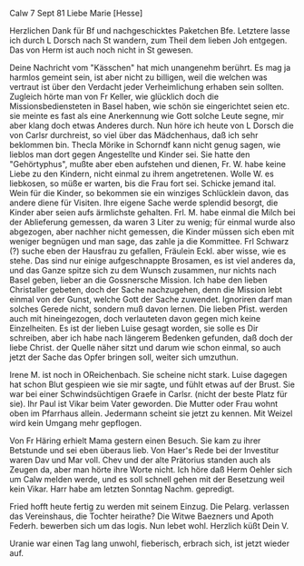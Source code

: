  Calw 7 Sept 81
Liebe Marie [Hesse]

Herzlichen Dank für Bf und nachgeschicktes Paketchen Bfe. Letztere lasse ich durch L Dorsch nach St wandern, zum Theil dem lieben Joh entgegen. Das von Herm ist auch noch nicht in St gewesen.

Deine Nachricht vom "Kässchen" hat mich unangenehm berührt. Es mag ja harmlos gemeint sein, ist aber nicht zu billigen, weil die welchen was vertraut ist über den Verdacht jeder Verheimlichung erhaben sein sollten. Zugleich hörte man von Fr Keller, wie glücklich doch die Missionsbediensteten in Basel haben, wie schön sie eingerichtet seien etc. sie meinte es fast als eine Anerkennung wie Gott solche Leute segne, mir aber klang doch etwas Anderes durch. Nun höre ich heute von L Dorsch die von Carlsr durchreist, so viel über das Mädchenhaus, daß ich sehr beklommen bin. Thecla Mörike in Schorndf kann nicht genug sagen, wie lieblos man dort gegen Angestellte und Kinder sei. Sie hatte den "Gehörtyphus", mußte aber eben aufstehen und dienen, Fr. W. habe keine Liebe zu den Kindern, nicht einmal zu ihrem angetretenen. Wolle W. es liebkosen, so müße er warten, bis die Frau fort sei. Schicke jemand ital. Wein für die Kinder, so bekommen sie ein winziges Schlücklein davon, das andere diene für Visiten. Ihre eigene Sache werde splendid besorgt, die Kinder aber seien aufs ärmlichste gehalten. Frl. M. habe einmal die Milch bei der Ablieferung gemessen, da waren 3 Liter zu wenig; für einmal wurde also abgezogen, aber nachher nicht gemessen, die Kinder müssen sich eben mit weniger begnügen und man sage, das zahle ja die Kommittee. Frl Schwarz (?) suche eben der Hausfrau zu gefallen, Fräulein Eckl. aber wisse, wie es stehe. Das sind nur einige aufgeschnappte Brosamen, es ist viel anderes da, und das Ganze spitze sich zu dem Wunsch zusammen, nur nichts nach Basel geben, lieber an die Gossnersche Mission. 
Ich habe den lieben Christaller gebeten, doch der Sache nachzugehen, denn die Mission lebt einmal von der Gunst, welche Gott der Sache zuwendet. Ignoriren darf man solches Gerede nicht, sondern muß davon lernen. Die lieben Pfist. werden auch mit hineingezogen, doch verlauteten davon gegen mich keine Einzelheiten. Es ist der lieben Luise gesagt worden, sie solle es Dir schreiben, aber ich habe nach längerem Bedenken gefunden, daß doch der liebe Christ. der Quelle näher sitzt und darum wie schon einmal, so auch jetzt der Sache das Opfer bringen soll, weiter sich umzuthun.

Irene M. ist noch in OReichenbach. Sie scheine nicht stark. Luise dagegen hat schon Blut gespieen wie sie mir sagte, und fühlt etwas auf der Brust. Sie war bei einer Schwindsüchtigen Graefe in Carlsr. (nicht der beste Platz für sie). Ihr Paul ist Vikar beim Vater geworden. Die Mutter oder Frau wohnt oben im Pfarrhaus allein. Jedermann scheint sie jetzt zu kennen. Mit Weizel wird kein Umgang mehr gepflogen.

Von Fr Häring erhielt Mama gestern einen Besuch. Sie kam zu ihrer Betstunde und sei eben überaus lieb. Von Haer's Rede bei der Investitur waren Dav und Mar voll. Chev und der alte Prätorius standen auch als Zeugen da, aber man hörte ihre Worte nicht. Ich höre daß Herm Oehler sich um Calw melden werde, und es soll schnell gehen mit der Besetzung weil kein Vikar. Harr habe am letzten Sonntag Nachm. gepredigt.

Fried hofft heute fertig zu werden mit seinem Einzug. Die Pelarg. verlassen das Vereinshaus, die Tochter heirathe? Die Witwe Baezners und Apoth Federh. bewerben sich um das logis. Nun lebet wohl. Herzlich küßt
 Dein V.

Uranie war einen Tag lang unwohl, fieberisch, erbrach sich, ist jetzt wieder auf.

